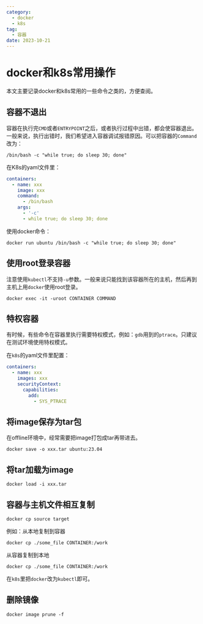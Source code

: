 ```yaml
---
category:
  - docker
  - k8s
tag:
  - 容器
date: 2023-10-21
---
```


# docker和k8s常用操作

本文主要记录docker和k8s常用的一些命令之类的，方便查阅。

## 容器不退出

容器在执行完`CMD`或者`ENTRYPOINT`之后，或者执行过程中出错，都会使容器退出。一般来说，执行出错时，我们希望进入容器调试报错原因。可以把容器的`Command`改为：

```shell
/bin/bash -c "while true; do sleep 30; done"
```

在K8s的yaml文件里：

```yaml
containers:
  - name: xxx
    image: xxx
    command:
      - /bin/bash
    args:
      - '-c'
      - while true; do sleep 30; done
```

使用docker命令：

```shell
docker run ubuntu /bin/bash -c "while true; do sleep 30; done"
```

## 使用root登录容器

注意使用`kubectl`不支持`-u`参数。一般来说只能找到该容器所在的主机，然后再到主机上用`docker`使用root登录。

```shell
docker exec -it -uroot CONTAINER COMMAND
```

## 特权容器

有时候，有些命令在容器里执行需要特权模式，例如：`gdb`用到的`ptrace`。只建议在测试环境使用特权模式。

在`k8s`的yaml文件里配置：

```yaml
containers:
  - name: xxx
    images: xxx
    securityContext:
      capabilities:
        add:
          - SYS_PTRACE
```

## 将image保存为tar包

在offline环境中，经常需要把image打包成tar再带进去。

```shell
docker save -o xxx.tar ubuntu:23.04
```

## 将tar加载为image

```shell
docker load -i xxx.tar
```

## 容器与主机文件相互复制

```shell
docker cp source target
```

例如：从本地复制到容器

```shell
docker cp ./some_file CONTAINER:/work
```

从容器复制到本地

```shell
docker cp ./some_file CONTAINER:/work
```

在`k8s`里把`docker`改为`kubectl`即可。

## 删除<none>镜像

```shell
docker image prune -f
```